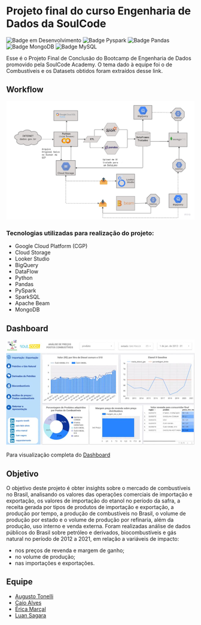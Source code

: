 # Projeto final do curso Engenharia de Dados da SoulCode 
![Badge em Desenvolvimento](https://img.shields.io/badge/Linguagem-Python-blue)
![Badge Pyspark](https://img.shields.io/badge/API-Pyspark-orange)
![Badge Pandas](https://img.shields.io/badge/biblioteca-Pandas-orange)
![Badge MongoDB](https://img.shields.io/badge/DB-MongoDB-brightgreen)
![Badge MySQL](https://img.shields.io/badge/DB-MySQL-lightgrey)

Esse é o Projeto Final de Conclusão do Bootcamp de Engenharia de Dados promovido pela SoulCode Academy. O tema dado à equipe foi o de Combustíveis e os Datasets obtidos foram extraídos desse link.

## Workflow
![](workflow.jpg)

### Tecnologias utilizadas para realização do projeto:
- Google Cloud Platform (CGP)
- Cloud Storage
- Looker Studio
- BigQuery
- DataFlow
- Python
- Pandas
- PySpark
- SparkSQL
- Apache Beam
- MongoDB

## Dashboard

![](dashboard-combustiveis.jpg)

Para visualização completa do [Dashboard](https://datastudio.google.com/reporting/a48904e7-3eb9-42db-8ad9-c107c1cd9fc0)

## Objetivo

O objetivo deste projeto é obter insights sobre o mercado de combustíveis no Brasil, analisando os valores das operações comerciais de importação e exportação, os valores de importação do etanol no período da safra, a receita gerada por tipos de produtos de importação e exportação, a produção por tempo, a produção de combustíveis no Brasil, o volume de produção por estado e o volume de produção por refinaria, além da produção, uso interno e venda externa. 
Foram realizadas análise de dados públicos do Brasil sobre petróleo e derivados, biocombustíveis e gás natural no período de 2012 a 2021, em relação a variáveis de impacto: 

- nos preços de revenda e margem de ganho; 
- no volume de produção; 
- nas importações e exportações. 

## Equipe

- [Augusto Tonelli](https://github.com/augustoTonelli)
- [Caio Alves](https://github.com/caioitalo)
- [Érica Marçal](https://github.com/erica-elom)
- [Luan Sagara](https://github.com/LuanSagara)


